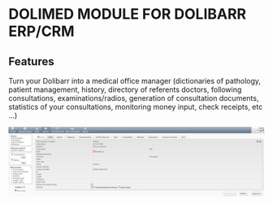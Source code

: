 # DOLIMED MODULE FOR DOLIBARR ERP/CRM

## Features
Turn your Dolibarr into a medical office manager (dictionaries of pathology, patient management, history, directory of referents doctors, following consultations, examinations/radios, generation of consultation documents, statistics of your consultations, monitoring money input, check receipts, etc ...)

![Screenshot patient card](doc/Dolimed_screenshot_patientcard.png?raw=true "Patient card")


